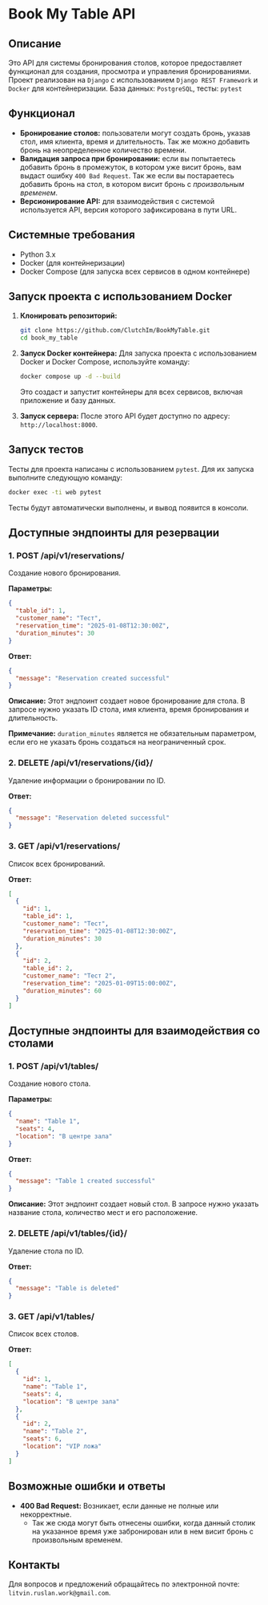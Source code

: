 
# Book My Table API

## Описание
Это API для системы бронирования столов, которое предоставляет функционал для создания, просмотра и управления бронированиями. Проект реализован на `Django` с использованием `Django REST Framework` и `Docker` для контейнеризации. База данных: `PostgreSQL`, тесты: `pytest`

## Функционал
- **Бронирование столов:** пользователи могут создать бронь, указав стол, имя клиента, время и длительность. Так же можно добавить бронь на неопределенное количество времени.
- **Валидация запроса при бронировании:** если вы попытаетесь добавить бронь в промежуток, в котором уже висит бронь, вам выдаст ошибку `400 Bad Request`. Так же если вы постараетесь добавить бронь на стол, в котором висит бронь с *произвольным временем*.
- **Версионирование API:** для взаимодействия с системой используется API, версия которого зафиксирована в пути URL.

## Системные требования
- Python 3.x
- Docker (для контейнеризации)
- Docker Compose (для запуска всех сервисов в одном контейнере)

## Запуск проекта с использованием Docker

1. **Клонировать репозиторий:**
   ```bash
   git clone https://github.com/ClutchIm/BookMyTable.git
   cd book_my_table
   ```

2. **Запуск Docker контейнера:**
   Для запуска проекта с использованием Docker и Docker Compose, используйте команду:
   ```bash
   docker compose up -d --build
   ```
   Это создаст и запустит контейнеры для всех сервисов, включая приложение и базу данных.

3. **Запуск сервера:**
   После этого API будет доступно по адресу: `http://localhost:8000`.

## Запуск тестов

Тесты для проекта написаны с использованием `pytest`. Для их запуска выполните следующую команду:

```bash
docker exec -ti web pytest
```

Тесты будут автоматически выполнены, и вывод появится в консоли.

## Доступные эндпоинты для резервации

### 1. **POST /api/v1/reservations/**
   Создание нового бронирования.

   **Параметры:**
   ```json
   {
     "table_id": 1,
     "customer_name": "Тест",
     "reservation_time": "2025-01-08T12:30:00Z",
     "duration_minutes": 30
   }
   ```
   **Ответ:**
   ```json
   {
     "message": "Reservation created successful"
   }
   ```

   **Описание:** Этот эндпоинт создает новое бронирование для стола. В запросе нужно указать ID стола, имя клиента, время бронирования и длительность.

   **Примечание:** `duration_minutes` является не обязательным параметром, если его не указать бронь создаться на неограниченный срок.

### 2. **DELETE /api/v1/reservations/{id}/**
   Удаление информации о бронировании по ID.

   **Ответ:**
   ```json
   {
     "message": "Reservation deleted successful"
   }
   ```

### 3. **GET /api/v1/reservations/**
   Список всех бронирований.

   **Ответ:**
   ```json
   [
     {
       "id": 1,
       "table_id": 1,
       "customer_name": "Тест",
       "reservation_time": "2025-01-08T12:30:00Z",
       "duration_minutes": 30
     },
     {
       "id": 2,
       "table_id": 2,
       "customer_name": "Тест 2",
       "reservation_time": "2025-01-09T15:00:00Z",
       "duration_minutes": 60
     }
   ]
   ```

## Доступные эндпоинты для взаимодействия со столами

### 1. **POST /api/v1/tables/**
   Создание нового стола.

   **Параметры:**
   ```json
   {
     "name": "Table 1",
     "seats": 4,
     "location": "В центре зала"
   }
   ```
   **Ответ:**
   ```json
   {
     "message": "Table 1 created successful"
   }
   ```

   **Описание:** Этот эндпоинт создает новый стол. В запросе нужно указать название стола, количество мест и его расположение.

### 2. **DELETE /api/v1/tables/{id}/**
   Удаление стола по ID.

   **Ответ:**
   ```json
   {
     "message": "Table is deleted"
   }
   ```

### 3. **GET /api/v1/tables/**
   Список всех столов.

   **Ответ:**
   ```json
   [
     {
       "id": 1,
       "name": "Table 1",
       "seats": 4,
       "location": "В центре зала"
     },
     {
       "id": 2,
       "name": "Table 2",
       "seats": 6,
       "location": "VIP ложа"
     }
   ]
   ```

## Возможные ошибки и ответы

- **400 Bad Request:** Возникает, если данные не полные или некорректные.
  - Так же сюда могут быть отнесены ошибки, когда данный столик на указанное время уже забронирован или в нем висит бронь с произвольным временем.

## Контакты

Для вопросов и предложений обращайтесь по электронной почте: `litvin.ruslan.work@gmail.com`.
